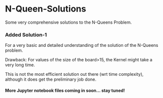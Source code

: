# N-Queen-Solutions
Some very comprehensive solutions to the N-Queens Problem. 

### Added Solution-1 
For a very basic and detailed understanding of the solution of the N-Queens problem.

Drawback: For values of the size of the board>15, the Kernel might take a very long time. 

This is not the most efficient solution out there (wrt time complexity), although it does get the preliminary job done.

#### More Jupyter notebook files coming in soon... stay tuned!
